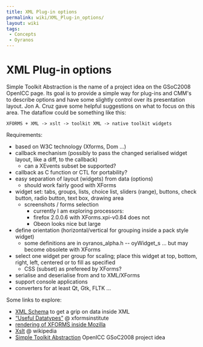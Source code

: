 ```yaml
---
title: XML Plug-in options
permalink: wiki/XML_Plug-in_options/
layout: wiki
tags:
 - Concepts
 - Oyranos
---
```


XML Plug-in options
===================

Simple Toolkit Abstraction is the name of a project idea on the GSoC2008
OpenICC page. Its goal is to provide a simple way for plug-ins and CMM's
to describe options and have some slightly control over its presentation
layout. Jon A. Cruz gave some helpful suggestions on what to focus on
this area. The dataflow could be something like this:

`XFORMS + XML -> xslt -> toolkit XML -> native toolkit widgets`

Requirements:

-   based on W3C technology (Xforms, Dom ...)
-   callback mechanism (possibly to pass the changed serialised widget
    layout, like a diff, to the callback)
    -   can a XEvents subset be supported?
-   callback as C function or CTL for portability?
-   easy separation of layout (widgets) from data (options)
    -   should work fairly good with XForms
-   widget set: tabs, groups, lists, choice list, sliders (range),
    buttons, check button, radio button, text box, drawing area
    -   screenshots / forms selection
        -   currently I am exploring processors:
        -   firefox 2.0.0.6 with XForms.xpi-v0.84 does not
        -   Obeon looks nice but large
-   define orientation (horizontal/vertical for grouping inside a pack
    style widget)
    -   some definitions are in oyranos\_alpha.h -- oyWidget\_s ... but
        may become obsolete with XForms
-   select one widget per group for scaling; place this widget at top,
    bottom, right, left, centered or to fill as specified
    -   CSS (subset) as prefereed by XForms?
-   serialise and deserialise from and to XML/XForms
-   support console applications
-   converters for at least Qt, Gtk, FLTK ...

Some links to explore:

-   [XML Schema](http://www.w3.org/TR/xmlschema-2/#built-in-datatypes)
    to get a grip on data inside XML
-   [“Useful
    Datatypes”](http://xformsinstitute.com/essentials/browse/book.php#ch04-6-fm2xml)
    @ xformsinstitute
-   [rendering of XFORMS inside
    Mozilla](http://developer.mozilla.org/en/docs/XForms)
-   [Xslt](http://en.wikipedia.org/wiki/Xslt) @ wikipedia
-   [Simple Toolkit
    Abstraction](http://www.freedesktop.org/wiki/OpenIccForGoogleSoC2008#head-07e05f69f1b4e331ba0d3741dc06ba53ae728459)
    OpenICC GSoC2008 project idea

